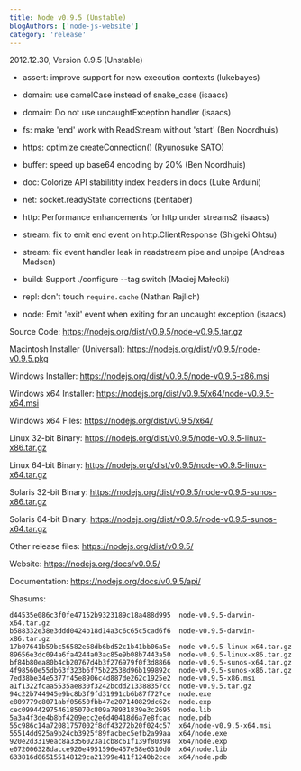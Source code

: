 ```yaml
---
title: Node v0.9.5 (Unstable)
blogAuthors: ['node-js-website']
category: 'release'
---
```


2012.12.30, Version 0.9.5 (Unstable)

* assert: improve support for new execution contexts (lukebayes)

* domain: use camelCase instead of snake_case (isaacs)

* domain: Do not use uncaughtException handler (isaacs)

* fs: make 'end' work with ReadStream without 'start' (Ben Noordhuis)

* https: optimize createConnection() (Ryunosuke SATO)

* buffer: speed up base64 encoding by 20% (Ben Noordhuis)

* doc: Colorize API stabilitity index headers in docs (Luke Arduini)

* net: socket.readyState corrections (bentaber)

* http: Performance enhancements for http under streams2 (isaacs)

* stream: fix to emit end event on http.ClientResponse (Shigeki Ohtsu)

* stream: fix event handler leak in readstream pipe and unpipe (Andreas Madsen)

* build: Support ./configure --tag switch (Maciej Małecki)

* repl: don't touch `require.cache` (Nathan Rajlich)

* node: Emit 'exit' event when exiting for an uncaught exception (isaacs)

Source Code: https://nodejs.org/dist/v0.9.5/node-v0.9.5.tar.gz

Macintosh Installer (Universal): https://nodejs.org/dist/v0.9.5/node-v0.9.5.pkg

Windows Installer: https://nodejs.org/dist/v0.9.5/node-v0.9.5-x86.msi

Windows x64 Installer: https://nodejs.org/dist/v0.9.5/x64/node-v0.9.5-x64.msi

Windows x64 Files: https://nodejs.org/dist/v0.9.5/x64/

Linux 32-bit Binary: https://nodejs.org/dist/v0.9.5/node-v0.9.5-linux-x86.tar.gz

Linux 64-bit Binary: https://nodejs.org/dist/v0.9.5/node-v0.9.5-linux-x64.tar.gz

Solaris 32-bit Binary: https://nodejs.org/dist/v0.9.5/node-v0.9.5-sunos-x86.tar.gz

Solaris 64-bit Binary: https://nodejs.org/dist/v0.9.5/node-v0.9.5-sunos-x64.tar.gz

Other release files: https://nodejs.org/dist/v0.9.5/

Website: https://nodejs.org/docs/v0.9.5/

Documentation: https://nodejs.org/docs/v0.9.5/api/

Shasums:

```
d44535e086c3f0fe47152b9323189c18a488d995  node-v0.9.5-darwin-x64.tar.gz
b588332e38e3ddd0424b18d14a3c6c65c5cad6f6  node-v0.9.5-darwin-x86.tar.gz
17b07641b59bc56582e68db6bd52c1b41bb06a5e  node-v0.9.5-linux-x64.tar.gz
89656e3dc094a6fa4244a03ac85e9b08b7443a50  node-v0.9.5-linux-x86.tar.gz
bf84b80ea80b4cb20767d4b3f276979f0f3d8866  node-v0.9.5-sunos-x64.tar.gz
4f98560e55db63f323b6f75b22538d96b199892c  node-v0.9.5-sunos-x86.tar.gz
7ed38be34e5377f45e8906c4d887de262c1925e2  node-v0.9.5-x86.msi
a1f1322fcaa5535ae830f3242bcdd213388357cc  node-v0.9.5.tar.gz
94c22b744945e9bc8b3f9fd31991cb6b87f727ce  node.exe
e809779c8071abf05650fbb47e207140829dc62c  node.exp
cec09944297546185070c809a78931839e3c2695  node.lib
5a3a4f3de4b8bf4209ecc2e6d40418d6a7e8fcac  node.pdb
55c986c14a72081757002f8df43272b20f024c57  x64/node-v0.9.5-x64.msi
55514dd925a9b24cb3925f89facbec5efb2a99aa  x64/node.exe
920e2d3319eac8a3356023a1cb8c61f139f80398  x64/node.exp
e072006328dacce920e4951596e457e58e6310d0  x64/node.lib
633816d865155148129ca21399e411f1240b2cce  x64/node.pdb
```
